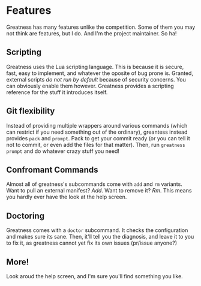 # Features
Greatness has many features unlike the competition. Some of them you may not think are features, but I do. And I'm the project maintainer. So ha!

## Scripting
Greatness uses the Lua scripting language. This is because it is secure, fast, easy to implement, and whatever the oposite of bug prone is. Granted, external scripts *do not run by default* because of security concerns. You can obviously enable them however. Greatness provides a scripting reference for the stuff it introduces itself.

## Git flexibility
Instead of providing multiple wrappers around various commands (which can restrict if you need something out of the ordinary), greantess instead provides `pack` and `prompt`. Pack to get your commit ready (or you can tell it not to commit, or even add the files for that matter). Then, run `greatness prompt` and do whatever crazy stuff you need!

## Confromant Commands
Almost all of greatness's subcommands come with `add` and `rm` variants. Want to pull an external manifest? *Add*. Want to remove it? *Rm*. This means you hardly ever have the look at the help screen.

## Doctoring
Greatness comes with a `doctor` subcommand. It checks the configuration and makes sure its sane. Then, it'll tell you the diagnosis, and leave it to you to fix it, as greatness cannot yet fix its own issues (pr/issue anyone?)

## More!
Look aroud the help screen, and I'm sure you'll find something you like.

